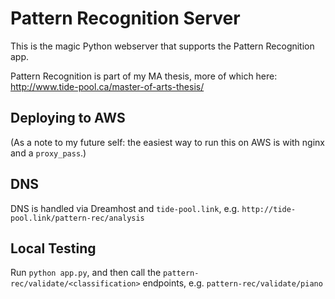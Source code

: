 # Pattern Recognition Server

This is the magic Python webserver that supports the Pattern Recognition app.

Pattern Recognition is part of my MA thesis, more of which here:  http://www.tide-pool.ca/master-of-arts-thesis/

## Deploying to AWS
(As a note to my future self:  the easiest way to run this on AWS is with nginx and a `proxy_pass`.)

## DNS

DNS is handled via Dreamhost and `tide-pool.link`, e.g. `http://tide-pool.link/pattern-rec/analysis`

## Local Testing
Run `python app.py`, and then call the `pattern-rec/validate/<classification>` endpoints, e.g.  `pattern-rec/validate/piano`

